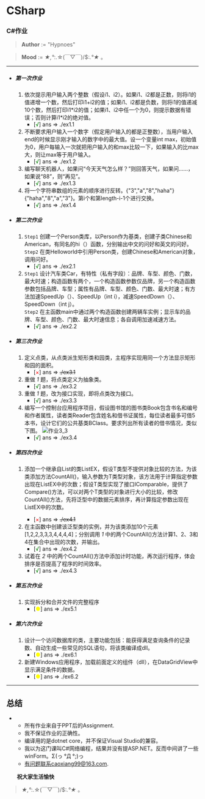 # CSharp

### C#作业

>  __Author__ := "Hypnoes"

>  __Mood__ := *★,°*:.☆(￣▽￣)/$:*.°★* 。

* * *

* ##### 第一次作业
    1. 依次提示用户输入两个整数（假设i1、i2）。如果i1、i2都是正数，则将i1的值递增一个数，然后打印i1+i2的值；如果i1、i2都是负数，则将i1的值递减10个数，然后打印i1\*i2的值；如果i1、i2中任一个为0，则提示数据有错误；否则计算i1\*i2的绝对值。
        * [<span style="color: green">√</span>] ans => ./ex1.1
    1. 不断要求用户输入一个数字（假定用户输入的都是正整数），当用户输入end的时候显示刚才输入的数字中的最大值。设一个变量int max，初始值为0，用户每输入一次就把用户输入的和max比较一下，如果输入的比max大，则让max等于用户输入。
        * [<span style="color: green">√</span>] ans => ./ex1.2 
    1. 编写聊天机器人，如果问“今天天气怎么样？”则回答天气，如果问……，如果说“88”，则“再见”。
        * [<span style="color: green">√</span>] ans => ./ex1.3 
    1. 将一个字符串数组的元素的顺序进行反转。{"3","a","8","haha"}{"haha","8","a","3"}。第i个和第length-i-1个进行交换。
        * [<span style="color: green">√</span>] ans => ./ex1.4

* ##### 第二次作业
    1. `Step1` 创建一个Person类库，以Person作为基类，创建子类Chinese和American，有同名的hi（）函数，分别输出中文的问好和英文的问好。<br />
	`Step2` 在类Helloworld中引用Person类，创建Chinese和American对象，调用问好。
        * [<span style="color: green">√</span>] ans => ./ex2.1
    1. `Step1` 设计汽车类Car，有特性（私有字段）：品牌、车型、颜色、门数，最大时速；构造函数有两个，一个构造函数参数仅品牌，另一个构造函数参数包括品牌、车型；属性有品牌、车型、颜色、门数、最大时速；有方法加速SpeedUp（）、SpeedUp（int i），减速SpeedDown（）、SpeedDown（int j）。<br />
	`Step2` 在主函数main中通过两个构造函数创建两辆车实例；显示车的品牌、车型、颜色、门数、最大时速信息；各自调用加速减速方法。
        * [<span style="color: green">√</span>] ans => ./ex2.2

* ##### 第三次作业
    1. 定义点类，从点类派生矩形类和园类，主程序实现用同一个方法显示矩形和园的面积。
        * [<span style="color: red">×</span>] ans => ~~./ex3.1~~
    1. 重做 _1_ 题，将点类定义为抽象类。
        * [<span style="color: green">√</span>] ans => ./ex3.2
    1. 重做 _1_ 题，改为接口实现，即将点类改为接口。
        * [<span style="color: green">√</span>] ans => ./ex3.3
    1. 编写一个控制台应用程序项目，假设图书馆的图书类Book包含书名和编号和作者属性，读者类Reader包含姓名和借书证属性，每位读者最多可借5本书，设计它们的公共基类BClass。要求列出所有读者的借书情况，类似下图。
        ![作业3_3](https://camo.githubusercontent.com/a50a1dfd07ce6982e5ebf94a78b928018b808ac0/687474703a2f2f32332e3130352e3139342e3139392f7265732f7a756f7965335f332e6a7067)
        * [<span style="color: green">√</span>] ans => ./ex3.4

* ##### 第四次作业
    1. 添加一个继承自List<T>的类ListEX<T>，假设T类型不提供对象比较的方法，为该类添加方法CountAll()，输入参数为T类型对象，该方法用于计算指定参数出现在ListEX<T>中的次数；假设T类型实现了接口IComparable，提供了Compare()方法，可以对两个T类型的对象进行大小的比较，修改CountAll()方法，先将泛型中的数据元素排序，再计算指定参数出现在ListEX<T>中的次数。
        * [<span style="color: red">×</span>] ans => ~~./ex4.1~~
    1. 在主函数中创建该泛型类的实例，并为该类添加10个元素[1,2,2,3,3,3,4,4,4,4]；分别调用 _1_ 中的两个CountAll()方法计算1、2、3和4在集合中出现的次数，并输出。
        * [<span style="color: green">√</span>] ans => ./ex4.2
    1. 试着在 _2_ 中的两个CountAll()方法中添加计时功能，再次运行程序，体会排序是否提高了程序的时间效率。
        * [<span style="color: green">√</span>] ans => ./ex4.3

* ##### 第五次作业
    1. 实现拆分和合并文件的完整程序
        * [<span style="color: yellow">●</span>] ans => ./ex5.1

* ##### 第六次作业
    1. 设计一个访问数据库的类，主要功能包括：能获得满足查询条件的记录数、自动生成一些常见的SQL语句，将该类编译成dll。
        * [<span style="color: yellow">●</span>] ans => ./ex6.1
    1. 新建Windows应用程序，加载前面定义的组件（dll），在DataGridView中显示满足条件的数据。
        * [<span style="color: yellow">●</span>] ans => ./ex6.2

 * * *

## 总结
*
    * 所有作业来自于PPT后的Assignment.
    * 我不保证作业的正确性。
    * 编译用的是dotnet core，并不保证Visual Studio的兼容。
    * 我以为这门课叫C#网络编程，结果并没有提ASP.NET。反而中间讲了一些winForm。Σ(っ °Д °;)っ
    * 有问题联系caoxiang99@163.com.

        __祝大家生活愉快__
 >*★,°*:.☆(￣▽￣)/$:*.°★* 。
